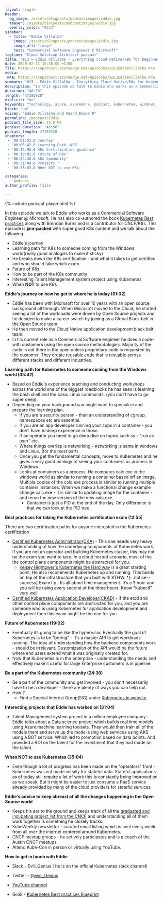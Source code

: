 ```yaml
---
layout: single
header:
  og_image: /assets/blogposts/podcastimages/eddie.jpg
  teaser: /assets/blogposts/podcastimages/eddie.jpg
  overlay_color: "#333"
sidebar:
  - title: "Eddie Villalba"
    image: /assets/blogposts/podcastimages/eddie.jpg
    image_alt: "image"
    text: "Commercial Software Engineer @ Microsoft"
tagline: "Cloud Solution Architect podcast"
title: "#13 – Eddie Villalba - Everything Cloud Native/K8s for beginners & Windows folks"
date: 2020-02-21 15:40:00 +1100
file: https://csapodcast.azureedge.net/episodes/ep13EddieVillalba.m4a
media: 
 m4a: https://csapodcast.azureedge.net/episodes/ep13EddieVillalba.m4a
summary: "#13 – Eddie Villalba - Everything Cloud Native/K8s for beginners & Windows folks"
description: "In this episode we talk to Eddie who works as a Commercial Software Engineer @ Microsoft. He has also co-authored the book [Kubernetes Best practices](https://www.amazon.com/Kubernetes-Best-Practices-Blueprints-Applications/dp/1492056472) along with Brendan Burns and is a contributor for CNCF/K8s. This episode is **jam-packed** with super good K8s content and we talk about the following * Eddie's journey * Learning path for K8s to someone coming from the Windows world(really good analogies to make it sticky) * He breaks down the K8s certification - and what it takes to get certified and who should take which exam * Future of K8s * How to be part of the K8s community * Interesting Talent Management system project using Kubernetes * When **NOT** to use K8s"
duration: "48:56" 
length: "47185920"
explicit: "no" 
keywords: "technology, azure, azuremonk, podcast, kubernetes, windows, k8s, cncf, monk"
block: "no" 
voices: "Eddie Villalba and Anand Kumar R"
permalink: /podcast/Eddie
podcast_file_size: 45.0 MB 
podcast_duration: "48:56" 
podcast_length: 47185920
chapters:
 - '00:01:52.0 Journey'
 - '00:05:42.0 Learning Path -K8S' 
 - '00:12:55.0 K8s Certification guidance' 
 - '00:19:02.0 Future of K8s' 
 - '00:24:30.0 K8s Community' 
 - '00:31:04.0 Projects ' 
 - '00:35:03.0 When NOT to use K8s' 

categories:
  - podcast
author_profile: false

---
```


{% include podcast-player.html %}

In this episode we talk to Eddie who works as a Commercial Software Engineer @ Microsoft. He has also co-authored the book [Kubernetes Best practices](https://www.amazon.com/Kubernetes-Best-Practices-Blueprints-Applications/dp/1492056472) along with Brendan Burns and is a contributor for CNCF/K8s. This episode is **jam-packed** with super good K8s content and we talk about the following: 

* Eddie's journey
* Learning path for K8s to someone coming from the Windows world(really good analogies to make it sticky)
* He breaks down the K8s certification - and what it takes to get certified and who should take which exam 
* Future of K8s
* How to be part of the K8s community
* Interesting Talent Management system project using Kubernetes
* When **NOT** to use K8s 


**Eddie's journey on how he got to where he is today (01:02)**

* Eddie has been with Microsoft for over 10 years with an open source background all through. When Microsoft moved to the Cloud, he started seeing a lot of the workloads were driven by Open Source projects and he decided to make a career switch by joining as a Global Black belt in the Open Source team. 
* He then moved to the Cloud Native application development black belt team. 
* In his current role as a Commercial Software engineer he does a code-with customers using the open source methodologies. Majority of the code is out there in the open unless proprietary code is requested by the customer. They create reusable code that is resuable across different stacks and different industries. 

**Learning path for Kubernetes to someone coming from the Windows world (05:42)**
	

* Based on Eddie's experience teaching and conducting workshops across the world one of the biggest roadblocks he has seen is learning the bash shell and the basic Linux commands. (you don’t have to go super deep). 
* Depending on your background you might want to specialize and prepare the learning plan. 
	* If you are a security person - then an understanding of cgroup, namespaces etc are essential. 
	* If you are an app developer running your apps in a container - you don’t have to deep experience in those. 
	* If an operator you need to go deep dive on topics such as - "run as user" etc. 
	* Where things overlap is networking - networking is same in windows and Linux. (for the most part)
	* Once you get the fundamental concepts, move to Kubernetes and he gives a very good analogy of seeing your containers as process in Windows
   * Looks at containers as a process. He compares calc.exe in the windows world as similar to running a container based off an image. Multiple copies of the calc.exe process is similar to running multiple container instances. When we make a functional change example change calc.exe - it is similar to updating image for the container - and rerun the new version of the new calc.exe. 
	 * Container is just a PID at the end of the day. Only difference is that we can look at the PID tree. 

**Best practices for taking the Kubernetes certification exam (12:55)**

There are two certification paths for anyone interested in the Kubernetes certification 
* [Certified Kubernetes Administrator(CKA)](https://www.cncf.io/certification/cka/) - This one needs very heavy understanding of how the underlying components of Kubernetes work. If you are not an operator and building Kubernetes cluster, this may not be the exam you want to take. In a cloud hosted scenario, most of the the control plane components might be abstracted for you. 
  * [Kelsey Hightower's Kubernetes the Hard way](https://github.com/kelseyhightower/Kubernetes-the-hard-way) is a great starting point. He also recommends Kubernetes up and running. This builds on top of the infrastructure that you built with KTHW. 
 *{: .notice--success} Exam tip : Its all about time management. It’s a 3 hour and you will be using every second of the three hours. Know "kubectl" very well. 
* [Certified Kubernetes Application Developer(CKAD)](https://www.cncf.io/certification/ckad/) - If the etcd and other control plane components are abstracted for you, and you are someone who is using Kubernetes for application development and deployment then this exam might be the one for you.  

**Future of Kubernetes (19:02)**

* Eventually its going to be like the hypervisor. Eventually the goal of Kubernetes is to be "boring" - it's a master API to get workloads running. The idea of understanding how the backend components work - should be irrelevant. Customization of the API would be the future where end users extend what it was originally created for. 
* Now that Kubernetes is in the enterprise - understanding the needs and effectively make it useful for large Enterprise customers is in pipeline
  

**Be a part of the Kubernetes community (24:30)**

* Be a part of the community and get involved - you don't necessarily have to be a developer - there are plenty of ways you can help out. 
* How ? 
  * Find a Special Interest Group(SIG) under [Kubernetes.io website](https://kubernetes.io/community/).

**Interesting projects that Eddie has worked on (31:04)**

* Talent Management system project in a million employee company - Eddie talks about a Data science project which builds real time models using Azure machine learning toolsets. They would then train all of the models them and serve up the model using web services using AKS using a BOT service. Which led to promotion based on data points. And provided a ROI on the talent for the investment that they had made on the talent. 

**When NOT to use Kubernetes (35:04)** 

* Even though a lot of progress has been made on the "operators" front - Kubernetes was not made initially for stateful data. Stateful applications as of today still require a lot of work this is constantly being improved on as we speak. But it might be easier to just consume a PaaS service already provided by many of the cloud providers for stateful services

**Eddie's advice to keep abreast of all the changes happening in the Open Source world**

- Keeps his ear to the ground and keeps track of all the [graduated and incubating project list from the CNCF](https://www.cncf.io/projects/) and understanding all of them work together is  something he closely tracks. 
- KubeWeekly newsletter - curated email listing which is sent every week from all over the internet centered around Kubernetes. 
- CNCF meetup groups - he actively participates and is a coach of the Austin CNCF meetups 
- Attend Kube-Con in person or virtually using YouTube.

**How to get in touch with Eddie**

- Slack - Evill_Genius ( he is on the official Kubernetes slack channel)

- Twitter - [@evill_Genius](https://twitter.com/evill_genius)

- [YouTube channel](https://www.youtube.com/channel/UCBbaw4ow3DN31pu4h6MFgaw) 

- Book - [Kubernetes Best practices Blueprint](https://www.amazon.com/Kubernetes-Best-Practices-Blueprints-Applications/dp/1492056472) 

  






